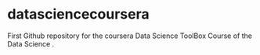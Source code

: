 datasciencecoursera
===================

First Github repository for the coursera Data Science ToolBox Course of the Data Science .
